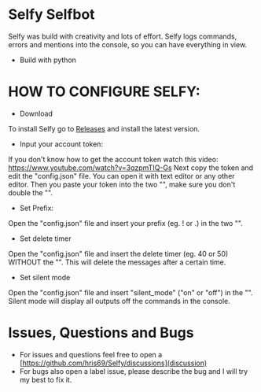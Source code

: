 # Selfy Selfbot
Selfy was build with creativity and lots of effort.
Selfy logs commands, errors and mentions into the console,
so you can have everything in view.
- Build with python

# HOW TO CONFIGURE SELFY:

- Download

To install Selfy go to [Releases](https://github.com/hris69/Selfy-Selfbot/releases)
and install the latest version.


- Input your account token:

If you don't know how to get the account token watch this video:
https://www.youtube.com/watch?v=3qzpmTIQ-Gs
Next copy the token and edit the "config.json" file.
You can open it with text editor or any other editor.
Then you paste your token into the two "", make sure you don't double the "".

- Set Prefix:

Open the "config.json" file and insert your prefix (eg. ! or .) in the two "".

- Set delete timer

Open the "config.json" file and insert the delete timer (eg. 40 or 50) WITHOUT the "".
This will delete the messages after a certain time.

- Set silent mode

Open the "config.json" file and insert "silent_mode" ("on" or "off") in the "".
Silent mode will display all outputs off the commands in the console.


# Issues, Questions and Bugs

- For issues and questions feel free to open a [https://github.com/hris69/Selfy/discussions](discussion)
- For bugs also open a label issue, please describe the bug and I will try my best to fix it.

